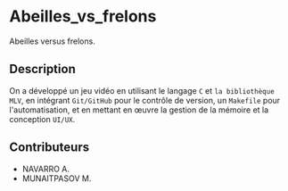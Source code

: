 # Abeilles_vs_frelons

Abeilles versus frelons.

## Description

On a développé un jeu vidéo en utilisant le langage `C` et `la bibliothèque MLV`, en intégrant `Git/GitHub` pour le contrôle de version, un `Makefile` pour l'automatisation, et en mettant en œuvre la gestion de la mémoire et la conception `UI/UX`. 

## Contributeurs
- NAVARRO A.
- MUNAITPASOV M.
